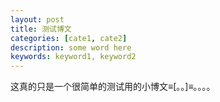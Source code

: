 ```yaml
---
layout: post
title: 测试博文
categories: [cate1, cate2]
description: some word here
keywords: keyword1, keyword2
---
```


这真的只是一个很简单的测试用的小博文≡[。。]≡。。。。
